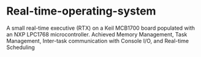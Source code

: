# Real-time-operating-system
A small real-time executive (RTX) on a Keil MCB1700 board populated with an NXP LPC1768 microcontroller. Achieved Memory Management, Task Management, Inter-task communication with Console I/O, and Real-time Scheduling
